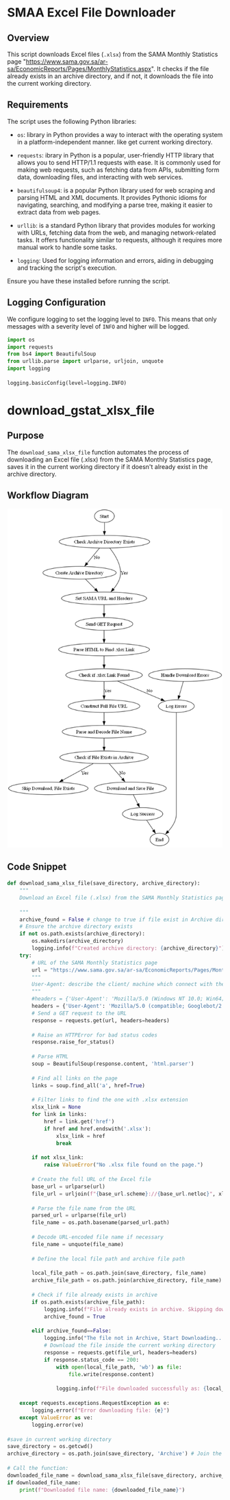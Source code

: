 # SMAA Excel File Downloader

## Overview
This script downloads Excel files (`.xlsx`) from the SAMA Monthly Statistics page "https://www.sama.gov.sa/ar-sa/EconomicReports/Pages/MonthlyStatistics.aspx". It checks if the file already exists in an archive directory, and if not, it downloads the file into the current working directory.

## Requirements

The script uses the following Python libraries:
- `os`: library in Python provides a way to interact with the operating system in a platform-independent manner. like get current working directory.

- `requests`: ibrary in Python is a popular, user-friendly HTTP library that allows you to send HTTP/1.1 requests with ease. It is commonly used for making web requests, such as fetching data from APIs, submitting form data, downloading files, and interacting with web services.

- `beautifulsoup4`: is a popular Python library used for web scraping and parsing HTML and XML documents. It provides Pythonic idioms for navigating, searching, and modifying a parse tree, making it easier to extract data from web pages.

- `urllib`:  is a standard Python library that provides modules for working with URLs, fetching data from the web, and managing network-related tasks. It offers functionality similar to requests, although it requires more manual work to handle some tasks.

- `logging`: Used for logging information and errors, aiding in debugging and tracking the script's execution.

Ensure you have these installed before running the script.


## Logging Configuration

We configure logging to set the logging level to `INFO`. This means that only messages with a severity level of `INFO` and higher will be logged.

```python
import os
import requests
from bs4 import BeautifulSoup
from urllib.parse import urlparse, urljoin, unquote
import logging

logging.basicConfig(level=logging.INFO)
```
# download_gstat_xlsx_file

## Purpose
The `download_sama_xlsx_file` function automates the process of downloading an Excel file (.xlsx) from the SAMA Monthly Statistics page, saves it in the current working directory if it doesn't already exist in the archive directory.

## Workflow Diagram

![SAMA Scraping Data Flow](Scraping_Flowchart.png)

## Code Snippet

```python
def download_sama_xlsx_file(save_directory, archive_directory):
    """
    Download an Excel file (.xlsx) from the SAMA Monthly Statistics page in current working directory if doesn't exist in Archive directory

    """
    archive_found = False # change to true if file exist in Archive directory
    # Ensure the archive directory exists
    if not os.path.exists(archive_directory):
        os.makedirs(archive_directory)
        logging.info(f"Created archive directory: {archive_directory}")
    try:
        # URL of the SAMA Monthly Statistics page
        url = "https://www.sama.gov.sa/ar-sa/EconomicReports/Pages/MonthlyStatistics.aspx"
        """
        User-Agent: describe the client/ machine which connect with the server
        """
        #headers = {'User-Agent': 'Mozilla/5.0 (Windows NT 10.0; Win64; x64) AppleWebKit/537.36 (KHTML, like Gecko) Chrome/125.0.6422.61 Safari/537.36'}
        headers = {'User-Agent': 'Mozilla/5.0 (compatible; Googlebot/2.1; +http://www.google.com/bot.html)'}
        # Send a GET request to the URL
        response = requests.get(url, headers=headers)
    
        # Raise an HTTPError for bad status codes
        response.raise_for_status()

        # Parse HTML
        soup = BeautifulSoup(response.content, 'html.parser')

        # Find all links on the page
        links = soup.find_all('a', href=True)

        # Filter links to find the one with .xlsx extension
        xlsx_link = None
        for link in links:
            href = link.get('href')
            if href and href.endswith('.xlsx'):
                xlsx_link = href
                break

        if not xlsx_link:
            raise ValueError("No .xlsx file found on the page.")

        # Create the full URL of the Excel file
        base_url = urlparse(url)
        file_url = urljoin(f"{base_url.scheme}://{base_url.netloc}", xlsx_link)

        # Parse the file name from the URL
        parsed_url = urlparse(file_url)
        file_name = os.path.basename(parsed_url.path)

        # Decode URL-encoded file name if necessary
        file_name = unquote(file_name)

        # Define the local file path and archive file path
     
        local_file_path = os.path.join(save_directory, file_name)
        archive_file_path = os.path.join(archive_directory, file_name) 

        # Check if file already exists in archive
        if os.path.exists(archive_file_path):
            logging.info(f"File already exists in archive. Skipping download.")
            archive_found = True
        
        elif archive_found==False: 
            logging.info("The file not in Archive, Start Downloading...")
            # Download the file inside the current working directory
            response = requests.get(file_url, headers=headers)
            if response.status_code == 200:
                with open(local_file_path, 'wb') as file:
                    file.write(response.content)

                logging.info(f"File downloaded successfully as: {local_file_path}")        

    except requests.exceptions.RequestException as e:
        logging.error(f"Error downloading file: {e}")
    except ValueError as ve:
        logging.error(ve)

#save in current working directory
save_directory = os.getcwd()
archive_directory = os.path.join(save_directory, 'Archive') # Join the current working directory with the subdirectory 'Archive'

# Call the function:
downloaded_file_name = download_sama_xlsx_file(save_directory, archive_directory)
if downloaded_file_name:
    print(f"Downloaded file name: {downloaded_file_name}")

```
